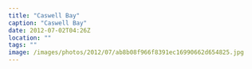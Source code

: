 ```yaml
---
title: "Caswell Bay"
caption: "Caswell Bay"
date: 2012-07-02T04:26Z
location: ""
tags: ""
image: /images/photos/2012/07/ab8b08f966f8391ec16990662d654825.jpg
---
```

